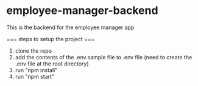 # employee-manager-backend
This is the backend for the employee manager app

=== steps to setup the project ===
01. clone the repo
02. add the contents of the .env.sample file to .env file (need to create the .env file at the root directory)
03. run "npm install"
03. run "npm start"
